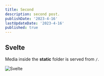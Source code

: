 ```yaml
---
title: Second
description: second post.
publishDate: '2023-4-16'
lastUpdateDate: '2023-4-16'
published: true
---
```


## Svelte

Media inside the **static** folder is served from `/`.

![Svelte](/favicon/apple-icon-76x76.png)
